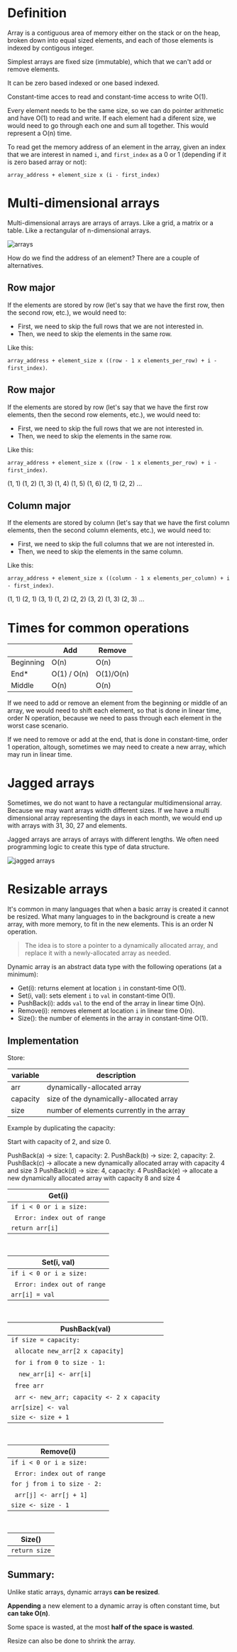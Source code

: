 # Definition

Array is a contiguous area of memory either on the stack or on the heap, broken down into equal sized elements, and each of those elements is indexed by contigous integer.

Simplest arrays are fixed size (immutable), which that we can't add or remove elements.

It can be zero based indexed or one based indexed.

Constant-time acces to read and constant-time access to write O(1).

Every element needs to be the same size, so we can do pointer arithmetic and have O(1) to read and write.
If each element had a diferent size, we would need to go through each one and sum all together. This would represent a O(n) time.

To read get the memory address of an element in the array, given an index that we are interest in named `i`, and `first_index` as a 0 or 1 (depending if it is zero based array or not):

`array_address + element_size x (i - first_index)`

# Multi-dimensional arrays

Multi-dimensional arrays are arrays of arrays. Like a grid, a matrix or a table. Like a rectangular of n-dimensional arrays.

![arrays](./arrays.png)

How do we find the address of an element? There are a couple of alternatives.

## Row major

If the elements are stored by row (let's say that we have the first row, then the second row, etc.), we would need to:

* First, we need to skip the full rows that we are not interested in.
* Then, we need to skip the elements in the same row.

Like this:

`array_address + element_size x ((row - 1 x elements_per_row) + i - first_index)`.

## Row major

If the elements are stored by row (let's say that we have the first row elements, then the second row elements, etc.), we would need to:

* First, we need to skip the full rows that we are not interested in.
* Then, we need to skip the elements in the same row.

Like this:

`array_address + element_size x ((row - 1 x elements_per_row) + i - first_index)`.

(1, 1)
(1, 2)
(1, 3)
(1, 4)
(1, 5)
(1, 6)
(2, 1)
(2, 2)
...

## Column major

If the elements are stored by column (let's say that we have the first column elements, then the second column elements, etc.), we would need to:

* First, we need to skip the full columns that we are not interested in.
* Then, we need to skip the elements in the same column.

Like this:

`array_address + element_size x ((column - 1 x elements_per_column) + i - first_index)`.

(1, 1)
(2, 1)
(3, 1)
(1, 2)
(2, 2)
(3, 2)
(1, 3)
(2, 3)
...

# Times for common operations

|           |   Add   |   Remove  |
|-----------|---------|-----------|
| Beginning |   O(n)  |    O(n)   |
| End*       |   O(1) / O(n)  |    O(1)/O(n)   |
| Middle    |   O(n)  |    O(n)   |

If we need to add or remove an element from the beginning or middle of an array, we would need to shift each element, so that is done in linear time, order N operation, because we need to pass through each element in the worst case scenario.

If we need to remove or add at the end, that is done in constant-time, order 1 operation, altough, sometimes we may need to create a new array, which may run in linear time.

# Jagged arrays

Sometimes, we do not want to have a rectangular multidimensional array. Because we may want arrays width different sizes. If we have a multi dimensional array representing the days in each month, we would end up with arrays with 31, 30, 27 and elements.

Jagged arrays are arrays of arrays with different lengths. We often need programming logic to create this type of data structure.

![jagged arrays](./jagged-arrays.png)

# Resizable arrays

It's common in many languages that when a basic array is created it cannot be resized. What many languages to in the background is create a new array, with more memory, to fit in the new elements. This is an order N operation.

> The idea is to store a pointer to a dynamically allocated array, and replace it with a newly-allocated array as needed.

Dynamic array is an abstract data type with the following operations (at a minimum):

* Get(i): returns element at location `i` in constant-time O(1).
* Set(i, val): sets element `i` to `val` in constant-time O(1).
* PushBack(i):  adds `val` to the end of the array in linear time O(n).
* Remove(i): removes element at location `i` in linear time O(n).
* Size(): the number of elements in the array in constant-time O(1).

## Implementation

Store:

| variable  | description                               |
|-----------|-------------------------------------------|
| arr       | dynamically-allocated array               |
| capacity  | size of the dynamically-allocated array   |
| size      | number of elements currently in the array |

Example by duplicating the capacity:

Start with capacity of 2, and size 0.

PushBack(a) -> size: 1, capacity: 2.
PushBack(b) -> size: 2, capacity: 2.
PushBack(c) -> allocate a new dynamically allocated array with capacity 4 and size 3
PushBack(d) -> size: 4, capacity: 4
PushBack(e) -> allocate a new dynamically allocated array with capacity 8 and size 4

| Get(i)                                  |
|-----------------------------------------|
| `if i < 0 or i ≥ size:`                 |
| &nbsp;&nbsp;`Error: index out of range` |
| `return arr[i]`                         |

<br />

| Set(i, val)                             |
|-----------------------------------------|
| `if i < 0 or i ≥ size:`                 |
| &nbsp;&nbsp;`Error: index out of range` |
| `arr[i] = val`                          |

<br />

| PushBack(val)                           |
|-----------------------------------------|
| `if size = capacity:`                   |
| &nbsp;&nbsp;`allocate new_arr[2 x capacity]` |
| &nbsp;&nbsp;`for i from 0 to size - 1:` |
| &nbsp;&nbsp;&nbsp;&nbsp;`new_arr[i] <- arr[i]` |
| &nbsp;&nbsp;`free arr` |
| &nbsp;&nbsp;`arr <- new_arr; capacity <- 2 x capacity` |
| `arr[size] <- val` |
| `size <- size + 1` |

<br />

| Remove(i)                             |
|-----------------------------------------|
| `if i < 0 or i ≥ size:`                 |
| &nbsp;&nbsp;`Error: index out of range` |
| `for j from i to size - 2:` |
| &nbsp;&nbsp;`arr[j] <- arr[j + 1]` |
| `size <- size - 1` |

<br />

| Size()                             |
|-----------------------------------------|
| `return size`                 |

## Summary:

Unlike static arrays, dynamic arrays **can be resized**.

**Appending** a new element to a dynamic array is often constant time, but **can take O(n)**.

Some space is wasted, at the most **half of the space is wasted**.

Resize can also be done to shrink the array.